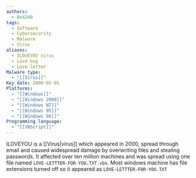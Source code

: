 ```yaml
---
authors:
  - 0x4248
tags:
  - Software
  - Cybersecurity
  - Malware
  - Virus
aliases:
  - ILOVEYOU virus
  - Love bug
  - Love letter
Malware type:
  - "[[Virus]]"
Key date: 2000-05-05
Platforms:
  - "[[Windows]]"
  - "[[Windows 2000]]"
  - "[[Windows NT]]"
  - "[[Windows 95]]"
  - "[[Windows 98]]"
Programming language:
  - "[[VBScript]]"
---
```

ILOVEYOU is a [[Virus|virus]] which appeared in 2000, spread through email and caused widespread damage by overwriting files and stealing passwords. It affected over ten million machines and was spread using one file named `LOVE-LETTTER-FOR-YOU.TXT.vbs`. Most windows machine has file extensions turned off so it appeared as `LOVE-LETTTER-FOR-YOU.TXT`